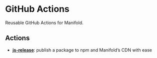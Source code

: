# GitHub Actions

Reusable GitHub Actions for Manifold.

## Actions

- **[js-release](./js-release)**: publish a package to npm and Manifold’s CDN with ease


